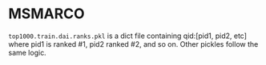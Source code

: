 # MSMARCO

```top1000.train.dai.ranks.pkl``` is a dict file containing qid:[pid1, pid2, etc] where pid1 is ranked #1, pid2 ranked #2, and so on. Other pickles follow the same logic.
